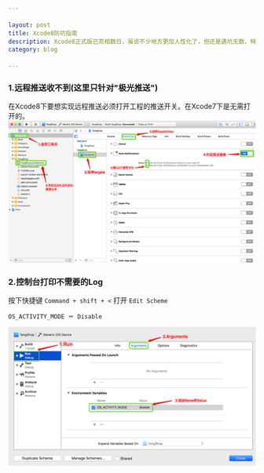 ```yaml
---

layout: post
title: Xcode8防坑指南
description: Xcode8正式版已亮相数日，虽说不少地方更加人性化了，但还是遇坑无数，特此记录，以供大家参考......
category: blog

---
```

### 1.远程推送收不到(这里只针对"极光推送")
在Xcode8下要想实现远程推送必须打开工程的推送开关。在Xcode7下是无需打开的。
<img src="/images/Xcode8/Xcode8APNs.png">

### 2.控制台打印不需要的Log
按下快捷键 `Command + shift + <` 打开 `Edit Scheme` 

    OS_ACTIVITY_MODE ＝ Disable

<img src="/images/Xcode8/Log.png">


